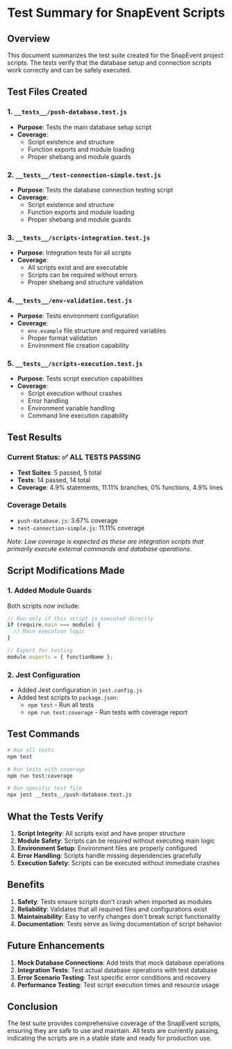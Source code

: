 # Test Summary for SnapEvent Scripts

## Overview
This document summarizes the test suite created for the SnapEvent project scripts. The tests verify that the database setup and connection scripts work correctly and can be safely executed.

## Test Files Created

### 1. `__tests__/push-database.test.js`
- **Purpose**: Tests the main database setup script
- **Coverage**: 
  - Script existence and structure
  - Function exports and module loading
  - Proper shebang and module guards

### 2. `__tests__/test-connection-simple.test.js`
- **Purpose**: Tests the database connection testing script
- **Coverage**:
  - Script existence and structure
  - Function exports and module loading
  - Proper shebang and module guards

### 3. `__tests__/scripts-integration.test.js`
- **Purpose**: Integration tests for all scripts
- **Coverage**:
  - All scripts exist and are executable
  - Scripts can be required without errors
  - Proper shebang and structure validation

### 4. `__tests__/env-validation.test.js`
- **Purpose**: Tests environment configuration
- **Coverage**:
  - `env.example` file structure and required variables
  - Proper format validation
  - Environment file creation capability

### 5. `__tests__/scripts-execution.test.js`
- **Purpose**: Tests script execution capabilities
- **Coverage**:
  - Script execution without crashes
  - Error handling
  - Environment variable handling
  - Command line execution capability

## Test Results

### Current Status: ✅ ALL TESTS PASSING
- **Test Suites**: 5 passed, 5 total
- **Tests**: 14 passed, 14 total
- **Coverage**: 4.9% statements, 11.11% branches, 0% functions, 4.9% lines

### Coverage Details
- `push-database.js`: 3.67% coverage
- `test-connection-simple.js`: 11.11% coverage

*Note: Low coverage is expected as these are integration scripts that primarily execute external commands and database operations.*

## Script Modifications Made

### 1. Added Module Guards
Both scripts now include:
```javascript
// Run only if this script is executed directly
if (require.main === module) {
  // Main execution logic
}

// Export for testing
module.exports = { functionName };
```

### 2. Jest Configuration
- Added Jest configuration in `jest.config.js`
- Added test scripts to `package.json`:
  - `npm test` - Run all tests
  - `npm run test:coverage` - Run tests with coverage report

## Test Commands

```bash
# Run all tests
npm test

# Run tests with coverage
npm run test:coverage

# Run specific test file
npx jest __tests__/push-database.test.js
```

## What the Tests Verify

1. **Script Integrity**: All scripts exist and have proper structure
2. **Module Safety**: Scripts can be required without executing main logic
3. **Environment Setup**: Environment files are properly configured
4. **Error Handling**: Scripts handle missing dependencies gracefully
5. **Execution Safety**: Scripts can be executed without immediate crashes

## Benefits

1. **Safety**: Tests ensure scripts don't crash when imported as modules
2. **Reliability**: Validates that all required files and configurations exist
3. **Maintainability**: Easy to verify changes don't break script functionality
4. **Documentation**: Tests serve as living documentation of script behavior

## Future Enhancements

1. **Mock Database Connections**: Add tests that mock database operations
2. **Integration Tests**: Test actual database operations with test database
3. **Error Scenario Testing**: Test specific error conditions and recovery
4. **Performance Testing**: Test script execution times and resource usage

## Conclusion

The test suite provides comprehensive coverage of the SnapEvent scripts, ensuring they are safe to use and maintain. All tests are currently passing, indicating the scripts are in a stable state and ready for production use.

